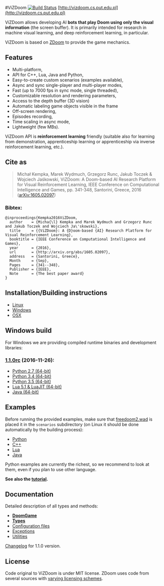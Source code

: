 #ViZDoom [![Build Status](https://travis-ci.org/Marqt/ViZDoom.svg?branch=master)](https://travis-ci.org/Marqt/ViZDoom)
[http://vizdoom.cs.put.edu.pl](http://vizdoom.cs.put.edu.pl)

ViZDoom allows developing AI **bots that play Doom using only the visual information** (the screen buffer). It is primarily intended for research in machine visual learning, and deep reinforcement learning, in particular.

ViZDoom is based on [ZDoom](https://github.com/rheit/zdoom) to provide the game mechanics.

## Features
- Multi-platform,
- API for C++, Lua, Java and Python,
- Easy-to-create custom scenarios (examples available),
- Async and sync single-player and multi-player modes,
- Fast (up to 7000 fps in sync mode, single threaded),
- Customizable resolution and rendering parameters,
- Access to the depth buffer (3D vision)
- Automatic labeling game objects visible in the frame
- Off-screen rendering,
- Episodes recording,
- Time scaling in async mode,
- Lightweight (few MBs).

ViZDoom API is **reinforcement learning** friendly (suitable also for learning from demonstration, apprenticeship learning or apprenticeship via inverse reinforcement learning, etc.).


## Cite as

>Michał Kempka, Marek Wydmuch, Grzegorz Runc, Jakub Toczek & Wojciech Jaśkowski, ViZDoom: A Doom-based AI Research Platform for Visual Reinforcement Learning, IEEE Conference on Computational Intelligence and Games, pp. 341-348, Santorini, Greece, 2016	([arXiv:1605.02097](http://arxiv.org/abs/1605.02097))
### Bibtex:
```
@inproceedings{Kempka2016ViZDoom,
  author    = {Micha{\l} Kempka and Marek Wydmuch and Grzegorz Runc and Jakub Toczek and Wojciech Ja\'skowski},
  title     = {{ViZDoom}: A {D}oom-based {AI} Research Platform for Visual Reinforcement Learning},
  booktitle = {IEEE Conference on Computational Intelligence and Games},  
  year      = {2016},
  url       = {http://arxiv.org/abs/1605.02097},
  address   = {Santorini, Greece},
  Month     = {Sep},
  Pages     = {341--348},
  Publisher = {IEEE},
  Note      = {The best paper award}
}
```
## Installation/Building instructions

- [Linux](doc/Building.md#linux)
- [Windows](doc/Building.md#windows)
- [OSX](doc/Building.md#osx)

## Windows build
For Windows we are providing compiled runtime binaries and development libraries:

### [1.1.0rc](https://github.com/Marqt/ViZDoom/releases/tag/1.1.0rc) (2016-11-26):
- [Python 2.7 (64-bit)](https://github.com/Marqt/ViZDoom/releases/download/1.1.0rc/ViZDoom-1.1.0rc-Win-Python27-x86_64.zip)
- [Python 3.4 (64-bit)](https://github.com/Marqt/ViZDoom/releases/download/1.1.0rc/ViZDoom-1.1.0rc-Win-Python34-x86_64.zip)
- [Python 3.5 (64-bit)](https://github.com/Marqt/ViZDoom/releases/download/1.1.0rc/ViZDoom-1.1.0rc-Win-Python35-x86_64.zip)
- [Lua 5.1 & LuaJIT (64-bit)](https://github.com/Marqt/ViZDoom/releases/download/1.1.0rc/ViZDoom-1.1.0rc-Win-Lua51-LuaJIT-x86_64.zip)
- [Java (64-bit)](https://github.com/Marqt/ViZDoom/releases/download/1.1.0rc/ViZDoom-1.1.0rc-Win-Java-x86_64.zip)


## Examples

Before running the provided examples, make sure that [freedoom2.wad](https://freedoom.github.io/download.html) is placed it in the ``scenarios`` subdirectory (on Linux it should be done automatically by the building process):

- [Python](examples/python)
- [C++](examples/c%2B%2B)
- [Lua](examples/lua)
- [Java](examples/java)

Python examples are currently the richest, so we recommend to look at them, even if you plan to use other language.

**See also the [tutorial](http://vizdoom.cs.put.edu.pl/tutorial).**

## Documentation

Detailed description of all types and methods:

- **[DoomGame](doc/DoomGame.md)**
- **[Types](doc/Types.md)**
- [Configuration files](doc/ConfigFile.md)
- [Exceptions](doc/Exceptions.md)
- [Utilities](doc/Utilities.md)

[Changelog](doc/Changelog.md) for 1.1.0 version.


## License

Code original to ViZDoom is under MIT license. ZDoom uses code from several sources with [varying licensing schemes](http://zdoom.org/wiki/license).
